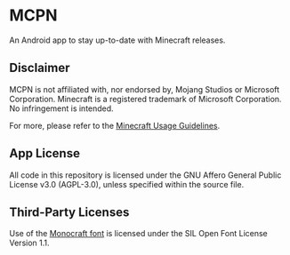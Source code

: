 # MCPN

An Android app to stay up-to-date with Minecraft releases.

## Disclaimer

MCPN is not affiliated with, nor endorsed by, Mojang Studios or Microsoft Corporation. Minecraft is
a registered trademark of Microsoft Corporation. No infringement is intended.

For more, please refer to
the [Minecraft Usage Guidelines](https://www.minecraft.net/en-us/usage-guidelines).

## App License

All code in this repository is licensed under the GNU Affero General Public License v3.0 (AGPL-3.0),
unless specified within the source file.

## Third-Party Licenses

Use of the [Monocraft font](https://github.com/IdreesInc/Monocraft) is licensed under the SIL Open
Font License Version 1.1.

